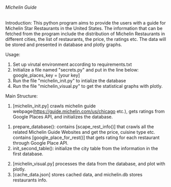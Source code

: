 ######  Michelin Guide  ######

Introduction:
This python program aims to provide the users with a guide for Michelin Star Restaurants in the United States. The information that can be fetched from the program include the distribution of Michelin Restaurants in different cities, the list of restaurants, the price, the ratings etc.
The data will be stored and presented in database and plotly graphs.

Usage:
1. Set up virutal environment according to requirements.txt
2. Initialize a file named "secrets.py" and put in the line below:
                google_places_key = [your key]
3. Run the file "michelin_init.py" to intialize the database
4. Run the file "michelin_visual.py" to get the statistical graphs with plotly.

Main Structure:
1. [michelin_init.py] crawls michelin guide webpage(https://guide.michelin.com/us/chicago etc.), gets ratings from Google Places API, and initializes the database.
1) prepare_database():
    contains [scape_rest_info()] that crawls all the related Michelin Guide Websites and get the price, cuisine type etc.
    contains [google_place_for_rest()] that gets rating for each restaurant through Google Place API.
2) init_second_table(): initialize the city table from the information in the first database.

2. [michelin_visual.py] processes the data from the database, and plot with plotly.
3. [cache_data.json] stores cached data, and michelin.db stores restaurants info.


